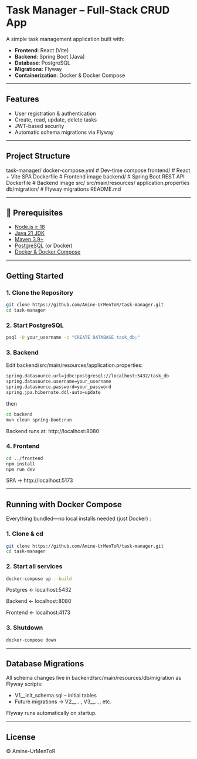 # Task Manager – Full-Stack CRUD App

A simple task management application built with:

- **Frontend**: React (Vite)  
- **Backend**: Spring Boot (Java)  
- **Database**: PostgreSQL  
- **Migrations**: Flyway  
- **Containerization**: Docker & Docker Compose  

---

## Features

- User registration & authentication  
- Create, read, update, delete tasks  
- JWT-based security  
- Automatic schema migrations via Flyway  

---

## Project Structure

task-manager/
    docker-compose.yml        # Dev-time compose
    frontend/                 # React + Vite SPA
        Dockerfile                # Frontend image
    backend/                  # Spring Boot REST API
        Dockerfile                # Backend image
    src/
    src/main/resources/
        application.properties
        db/migration/         # Flyway migrations
    README.md

---

## 🔧 Prerequisites

- [Node.js ≥ 18](https://nodejs.org/)  
- [Java 21 JDK](https://jdk.java.net/21/)  
- [Maven 3.9+](https://maven.apache.org/)  
- [PostgreSQL](https://www.postgresql.org/) (or Docker)  
- [Docker & Docker Compose](https://docs.docker.com/compose/)

---

##  Getting Started

### 1. Clone the Repository

```bash
git clone https://github.com/Amine-UrMenToR/task-manager.git
cd task-manager
```

### 2. Start PostgreSQL

```bash
psql -U your_username -c "CREATE DATABASE task_db;"
```

### 3. Backend

Edit backend/src/main/resources/application.properties:

```bash
spring.datasource.url=jdbc:postgresql://localhost:5432/task_db
spring.datasource.username=your_username
spring.datasource.password=your_password
spring.jpa.hibernate.ddl-auto=update
```

then 

```bash
cd backend
mvn clean spring-boot:run
```

Backend runs at: http://localhost:8080

### 4. Frontend

```bash
cd ../frontend
npm install
npm run dev
```

SPA → http://localhost:5173

---

## Running with Docker Compose

Everything bundled—no local installs needed (just Docker) :

### 1. Clone & cd

```bash
git clone https://github.com/Amine-UrMenToR/task-manager.git
cd task-manager
```

### 2. Start all services

```bash
docker-compose up --build
```

Postgres ← localhost:5432

Backend ← localhost:8080

Frontend ← localhost:4173

### 3. Shutdown

```bash
docker-compose down
```

---

## Database Migrations

All schema changes live in backend/src/main/resources/db/migration as Flyway scripts:

- V1__init_schema.sql – initial tables
- Future migrations → V2__…, V3__…, etc.

Flyway runs automatically on startup.

---

## License

© Amine-UrMenToR